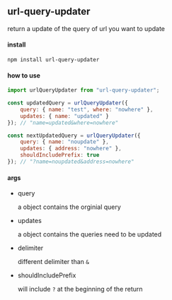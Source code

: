 ## url-query-updater

return a update of the query of url you want to update

#### install
```
npm install url-query-updater
```

#### how to use

```js
import urlQueryUpdater from "url-query-updater";

const updatedQuery = urlQueryUpdater({
	query: { name: "test", where: "nowhere" },
	updates: { name: "updated" }
}); // "name=updated&where=nowhere"

const nextUpdatedQuery = urlQueryUpdater({
	query: { name: "noupdate" },
	updates: { address: "nowhere" },
	shouldIncludePrefix: true
}); // "?name=noupdated&address=nowhere"
```


#### args

* query
	
	a object contains the orginial query

* updates

	a object contains the queries need to be updated

* delimiter

	different delimiter than `&`

* shouldIncludePrefix

	will include `?` at the beginning of the return
